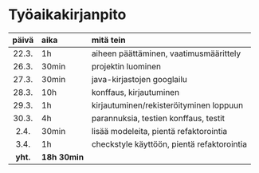 # Työaikakirjanpito

|  päivä   | aika          | mitä tein                                  |
| :------: | :------------ | :----------------------------------------- |
|  22.3.   | 1h            | aiheen päättäminen, vaatimusmäärittely     |
|  26.3.   | 30min         | projektin luominen                         |
|  27.3.   | 30min         | java-kirjastojen googlailu                 |
|  28.3.   | 10h           | konffaus, kirjautuminen                    |
|  29.3.   | 1h            | kirjautuminen/rekisteröityminen loppuun    |
|  30.3.   | 4h            | parannuksia, testien konffaus, testit      |
|   2.4.   | 30min         | lisää modeleita, pientä refaktorointia     |
|   3.4.   | 1h            | checkstyle käyttöön, pientä refaktorointia |
| **yht.** | **18h 30min** |                                            |
